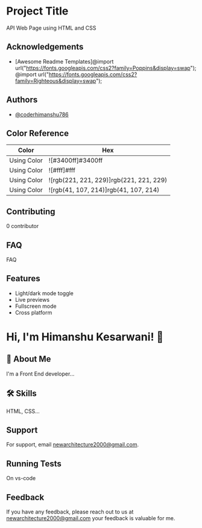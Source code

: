 
# Project Title
API Web Page using HTML and CSS



## Acknowledgements

 - [Awesome Readme Templates]@import url("https://fonts.googleapis.com/css2?family=Poppins&display=swap");
    @import url("https://fonts.googleapis.com/css2?family=Righteous&display=swap");

## Authors

- [@coderhimanshu786](https://www.github.com/coderhimanshu786)

## Color Reference

| Color             | Hex                                                                |
| ----------------- | ------------------------------------------------------------------ |
| Using Color | ![#3400ff]#3400ff |
| Using Color | ![#fff]#fff |
| Using Color | ![rgb(221, 221, 229)]rgb(221, 221, 229) |
| Using Color | ![rgb(41, 107, 214)]rgb(41, 107, 214)|


## Contributing

0 contributor



## FAQ

FAQ


## Features

- Light/dark mode toggle
- Live previews
- Fullscreen mode
- Cross platform


# Hi, I'm Himanshu Kesarwani! 👋


## 🚀 About Me
I'm a Front End developer...


## 🛠 Skills

 HTML, CSS...


## Support

For support, email newarchitecture2000@gmail.com.


## Running Tests

On vs-code


## Feedback

If you have any feedback, please reach out to us at newarchitecture2000@gmail.com your feedback is valuable for me.

